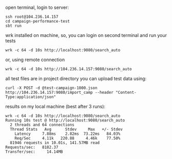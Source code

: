 open terminal, login to server:
```
ssh root@104.236.14.157
cd campaign-performance-test
sbt run
```

wrk installed on machine, so, you can login on second terminal and run your tests
```
wrk -c 64 -d 10s http://localhost:9080/search_auto
```

or, using remote connection
```
wrk -c 64 -d 10s http://104.236.14.157:9080/search_auto
```

all test files are in project directory
you can upload test data using:
```
curl -X POST -d @test-campaign-1000.json http://104.236.14.157:9080/import_camp --header "Content-Type:application/json"
```

results on my local machine (best after 3 runs):
```
wrk -c 64 -d 10s http://localhost:9080/search_auto
Running 10s test @ http://localhost:9080/search_auto
  2 threads and 64 connections
  Thread Stats   Avg      Stdev     Max   +/- Stdev
    Latency     7.88ms    2.82ms  73.22ms   84.03%
    Req/Sec     4.11k   220.88     4.46k    77.50%
  81946 requests in 10.01s, 141.57MB read
Requests/sec:   8182.37
Transfer/sec:     14.14MB
```